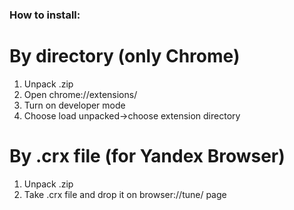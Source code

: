 ### How to install:
# By directory (only Chrome)
1. Unpack .zip
2. Open chrome://extensions/
3. Turn on developer mode
4. Choose load unpacked->choose extension directory 
# By .crx file (for Yandex Browser)
1. Unpack .zip
2. Take .crx file and drop it on browser://tune/ page
